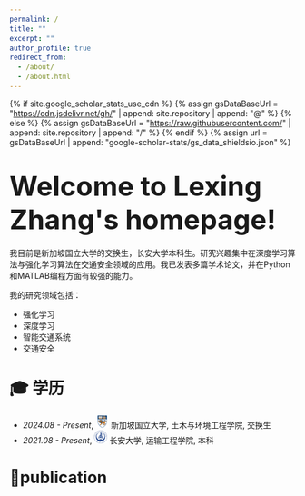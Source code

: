 ```yaml
---
permalink: /
title: ""
excerpt: ""
author_profile: true
redirect_from: 
  - /about/
  - /about.html
---
```


{% if site.google_scholar_stats_use_cdn %}
{% assign gsDataBaseUrl = "https://cdn.jsdelivr.net/gh/" | append: site.repository | append: "@" %}
{% else %}
{% assign gsDataBaseUrl = "https://raw.githubusercontent.com/" | append: site.repository | append: "/" %}
{% endif %}
{% assign url = gsDataBaseUrl | append: "google-scholar-stats/gs_data_shieldsio.json" %}

<span class='anchor' id='about-me'></span>

# <font size=7>Welcome to Lexing Zhang's homepage!</font>

我目前是新加坡国立大学的交换生，长安大学本科生。研究兴趣集中在深度学习算法与强化学习算法在交通安全领域的应用。我已发表多篇学术论文，并在Python和MATLAB编程方面有较强的能力。

我的研究领域包括：
- 强化学习
- 深度学习
- 智能交通系统
- 交通安全

<span class='anchor' id='-xl'></span>

# 🎓 学历
- *2024.08 - Present*, <a href="https://www.nus.edu.sg/"><img class="jpeg" src="/images/R.jpeg" width="23pt"></a> 新加坡国立大学, 土木与环境工程学院, 交换生
- *2021.08 - Present*, <a href="https://en.chd.edu.cn/"><img class="jpg" src="/images/xh2.jpg" width="23pt"></a> 长安大学, 运输工程学院, 本科

<span class='anchor' id='-lwzl'></span>

# 📝publication




